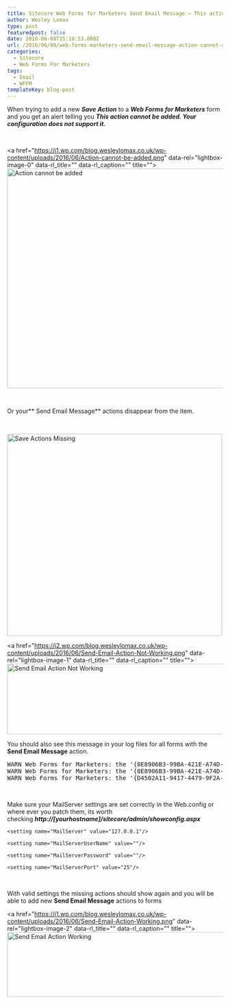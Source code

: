 ```yaml
---
title: Sitecore Web Forms for Marketers Send Email Message – This action cannot be added. Your configuration does not support it.
author: Wesley Lomax
type: post
featuredpost: false
date: 2016-06-08T15:18:53.000Z
url: /2016/06/08/web-forms-marketers-send-email-message-action-cannot-added-configuration-not-support/
categories:
  - Sitecore
  - Web Forms For Marketers
tags:
  - Email
  - WFFM
templateKey: blog-post
---
```

When trying to add a new _**Save Action**_ to a **_Web Forms for Marketers_** form and you get an alert telling you **_This action cannot be added. Your configuration does not support it._**

&nbsp;

<a href="https://i1.wp.com/blog.wesleylomax.co.uk/wp-content/uploads/2016/06/Action-cannot-be-added.png" data-rel="lightbox-image-0" data-rl\_title="" data-rl\_caption="" title=""><img class="alignnone size-full wp-image-377" src="https://i1.wp.com/blog.wesleylomax.co.uk/wp-content/uploads/2016/06/Action-cannot-be-added.png?resize=507%2C513" alt="Action cannot be added" width="507" height="513" srcset="https://i1.wp.com/blog.wesleylomax.co.uk/wp-content/uploads/2016/06/Action-cannot-be-added.png?w=507 507w, https://i1.wp.com/blog.wesleylomax.co.uk/wp-content/uploads/2016/06/Action-cannot-be-added.png?resize=296%2C300 296w" sizes="(max-width: 507px) 100vw, 507px" data-recalc-dims="1" /></a>

&nbsp;

Or your** Send Email Message** actions disappear from the item.

&nbsp;

<img class="alignnone size-full wp-image-379" src="https://i1.wp.com/blog.wesleylomax.co.uk/wp-content/uploads/2016/06/Save-Actions-Missing.png?resize=502%2C472" alt="Save Actions Missing" width="502" height="472" srcset="https://i1.wp.com/blog.wesleylomax.co.uk/wp-content/uploads/2016/06/Save-Actions-Missing.png?w=502 502w, https://i1.wp.com/blog.wesleylomax.co.uk/wp-content/uploads/2016/06/Save-Actions-Missing.png?resize=300%2C282 300w" sizes="(max-width: 502px) 100vw, 502px" data-recalc-dims="1" />

<a href="https://i2.wp.com/blog.wesleylomax.co.uk/wp-content/uploads/2016/06/Send-Email-Action-Not-Working.png" data-rel="lightbox-image-1" data-rl\_title="" data-rl\_caption="" title=""><img class="alignnone size-full wp-image-380" src="https://i2.wp.com/blog.wesleylomax.co.uk/wp-content/uploads/2016/06/Send-Email-Action-Not-Working.png?resize=591%2C165" alt="Send Email Action Not Working" width="591" height="165" srcset="https://i2.wp.com/blog.wesleylomax.co.uk/wp-content/uploads/2016/06/Send-Email-Action-Not-Working.png?w=591 591w, https://i2.wp.com/blog.wesleylomax.co.uk/wp-content/uploads/2016/06/Send-Email-Action-Not-Working.png?resize=300%2C84 300w" sizes="(max-width: 591px) 100vw, 591px" data-recalc-dims="1" /></a>

You should also see this message in your log files for all forms with the **Send Email Message** action.

<pre>WARN Web Forms for Marketers: the '{0E8906B3-99BA-421E-A74D-277ED17A32FD}' action cannot be usedException has been thrown by the target of an invocation.
WARN Web Forms for Marketers: the '{0E8906B3-99BA-421E-A74D-277ED17A32FD}' action cannot be usedException has been thrown by the target of an invocation.
WARN Web Forms for Marketers: the '{D4502A11-9417-4479-9F2A-485F45D2E2D0}' action cannot be usedException has been thrown by the target of an invocation.</pre>

&nbsp;

Make sure your MailServer settings are set correctly in the Web.config or where ever you patch them, its worth checking _**http://[yourhostname]/sitecore/admin/showconfig.aspx**_

`<setting name="MailServer" value="127.0.0.1"/>`
  
`<setting name="MailServerUserName" value=""/>`
  
`<setting name="MailServerPassword" value=""/>`
  
`<setting name="MailServerPort" value="25"/>`

&nbsp;

With valid settings the missing actions should show again and you will be able to add new **Send Email Message** actions to forms

<a href="https://i1.wp.com/blog.wesleylomax.co.uk/wp-content/uploads/2016/06/Send-Email-Action-Working.png" data-rel="lightbox-image-2" data-rl\_title="" data-rl\_caption="" title=""><img class="alignnone size-full wp-image-381" src="https://i1.wp.com/blog.wesleylomax.co.uk/wp-content/uploads/2016/06/Send-Email-Action-Working.png?resize=623%2C151" alt="Send Email Action Working" width="623" height="151" srcset="https://i1.wp.com/blog.wesleylomax.co.uk/wp-content/uploads/2016/06/Send-Email-Action-Working.png?w=623 623w, https://i1.wp.com/blog.wesleylomax.co.uk/wp-content/uploads/2016/06/Send-Email-Action-Working.png?resize=300%2C73 300w" sizes="(max-width: 623px) 100vw, 623px" data-recalc-dims="1" /></a>

&nbsp;

&nbsp;